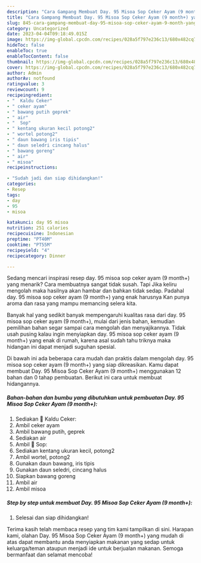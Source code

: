 ```yaml
---
description: "Cara Gampang Membuat Day. 95 Misoa Sop Ceker Ayam (9 month+) yang Enak"
title: "Cara Gampang Membuat Day. 95 Misoa Sop Ceker Ayam (9 month+) yang Enak"
slug: 845-cara-gampang-membuat-day-95-misoa-sop-ceker-ayam-9-month-yang-enak
category: Uncategorized
date: 2023-04-04T09:18:49.015Z
image: https://img-global.cpcdn.com/recipes/028a5f797e236c13/680x482cq70/day-95-misoa-sop-ceker-ayam-9-month-foto-resep-utama.jpg
hideToc: false
enableToc: true
enableTocContent: false
thumbnail: https://img-global.cpcdn.com/recipes/028a5f797e236c13/680x482cq70/day-95-misoa-sop-ceker-ayam-9-month-foto-resep-utama.jpg
cover: https://img-global.cpcdn.com/recipes/028a5f797e236c13/680x482cq70/day-95-misoa-sop-ceker-ayam-9-month-foto-resep-utama.jpg
author: Admin
authorAv: notfound
ratingvalue: 3
reviewcount: 9
recipeingredient:
- "  Kaldu Ceker"
- " ceker ayam"
- " bawang putih geprek"
- " air"
- "  Sop"
- " kentang ukuran kecil potong2"
- " wortel potong2"
- " daun bawang iris tipis"
- " daun seledri cincang halus"
- " bawang goreng"
- " air"
- " misoa"
recipeinstructions:

- "Sudah jadi dan siap dihidangkan!"
categories:
- Resep
tags:
- day
- 95
- misoa

katakunci: day 95 misoa 
nutrition: 251 calories
recipecuisine: Indonesian
preptime: "PT40M"
cooktime: "PT55M"
recipeyield: "4"
recipecategory: Dinner

---
```



Sedang mencari inspirasi resep day. 95 misoa sop ceker ayam (9 month+) yang menarik? Cara membuatnya sangat tidak susah. Tapi Jika keliru mengolah maka hasilnya akan hambar dan bahkan tidak sedap. Padahal day. 95 misoa sop ceker ayam (9 month+) yang enak harusnya Kan punya aroma dan rasa yang mampu memancing selera kita.




Banyak hal yang sedikit banyak mempengaruhi kualitas rasa dari day. 95 misoa sop ceker ayam (9 month+), mulai dari jenis bahan, kemudian pemilihan bahan segar sampai cara mengolah dan menyajikannya. Tidak usah pusing kalau ingin menyiapkan day. 95 misoa sop ceker ayam (9 month+) yang enak di rumah, karena asal sudah tahu triknya maka hidangan ini dapat menjadi suguhan spesial.


Di bawah ini ada beberapa cara mudah dan praktis dalam mengolah day. 95 misoa sop ceker ayam (9 month+) yang siap dikreasikan. Kamu dapat membuat Day. 95 Misoa Sop Ceker Ayam (9 month+) menggunakan 12 bahan dan 0 tahap pembuatan. Berikut ini cara untuk membuat hidangannya.

<!--inarticleads1-->

##### Bahan-bahan dan bumbu yang dibutuhkan untuk pembuatan Day. 95 Misoa Sop Ceker Ayam (9 month+):

1. Sediakan  🍜 Kaldu Ceker:
1. Ambil  ceker ayam
1. Ambil  bawang putih, geprek
1. Sediakan  air
1. Ambil  🍜 Sop:
1. Sediakan  kentang ukuran kecil, potong2
1. Ambil  wortel, potong2
1. Gunakan  daun bawang, iris tipis
1. Gunakan  daun seledri, cincang halus
1. Siapkan  bawang goreng
1. Ambil  air
1. Ambil  misoa




<!--inarticleads2-->

##### Step by step untuk membuat Day. 95 Misoa Sop Ceker Ayam (9 month+):


1. Selesai dan siap dihidangkan!



Terima kasih telah membaca resep yang tim kami tampilkan di sini. Harapan kami, olahan Day. 95 Misoa Sop Ceker Ayam (9 month+) yang mudah di atas dapat membantu anda menyiapkan makanan yang sedap untuk keluarga/teman ataupun menjadi ide untuk berjualan makanan. Semoga bermanfaat dan selamat mencoba!
